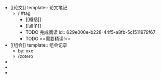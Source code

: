 - [[论文]]
  template:: 论文笔记
	- /  #tag
		- [[概括]]
		- [[点子]]
		- TODO 完成阅读
		  id:: 629e000e-b228-44f5-a8fb-5c1511979f67
		- TODO ==需要精读!==
- [[组会]]
  template:: 组会记录
	- by: xxx
	- /zotero
-
-
-